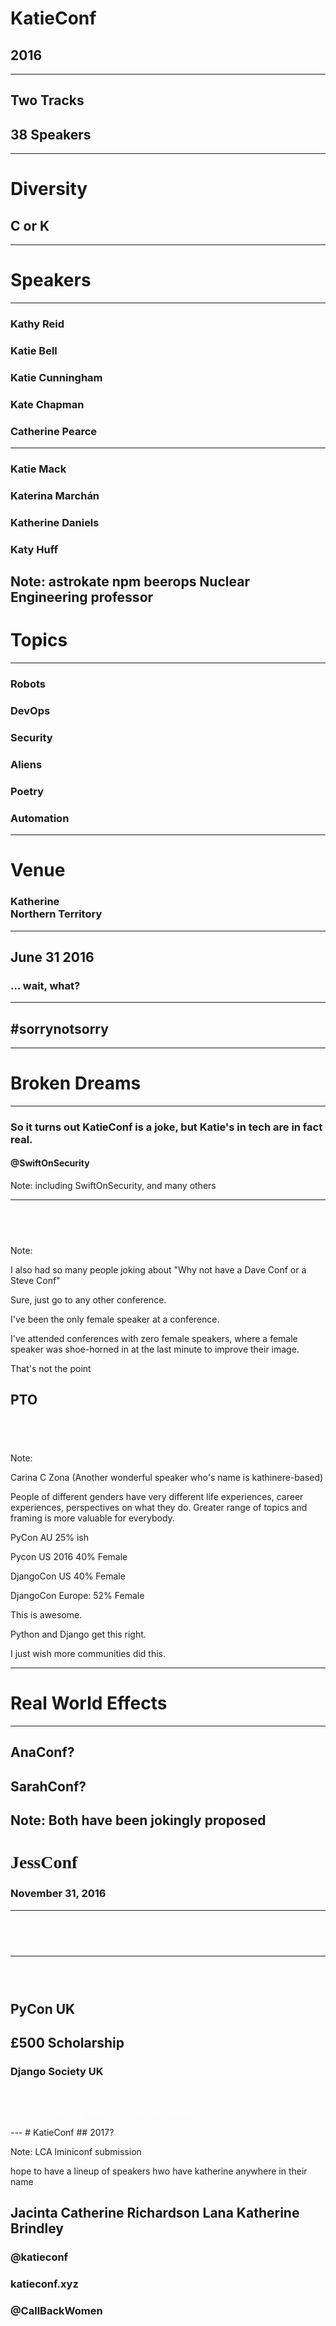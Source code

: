 # KatieConf <!-- .slide: data-background="pictures/header_image.jpg" data-background-transition="none" --> <!-- .slide: class="center" -->
## 2016
---
## Two Tracks <!-- .slide: data-background="pictures/soft_header_image.jpg" data-background-transition="none" --> <!-- .slide: class="center" -->
## 38 Speakers <!-- .slide: class="center" -->
---
# Diversity <!-- .slide: data-background="pictures/soft_header_image.jpg" data-background-transition="none" --> <!-- .slide: class="center" -->
## C or K <!-- .slide: class="center" -->
---
# Speakers <!-- .slide: data-background="pictures/soft_header_image.jpg" data-background-transition="none" --> <!-- .slide: class="center" -->
---
### Kathy Reid <!-- .slide: data-background="pictures/soft_header_image.jpg" data-background-transition="none" --> <!-- .slide: class="center" -->
### Katie Bell
### Katie Cunningham
### Kate Chapman
### Catherine Pearce
---
### Katie Mack <!-- .slide: data-background="pictures/soft_header_image.jpg" data-background-transition="none" --> <!-- .slide: class="center" -->
### Katerina Marchán <!-- .slide: class="center" -->
### Katherine Daniels <!-- .slide: class="center" -->
### Katy Huff

Note: astrokate
npm 
beerops 
Nuclear Engineering professor
---
# Topics <!-- .slide: data-background="pictures/soft_header_image.jpg" data-background-transition="none" --> <!-- .slide: class="center" -->
---
### Robots <!-- .slide: data-background="pictures/soft_header_image.jpg" data-background-transition="none" --> <!-- .slide: class="center" -->
### DevOps
### Security
### Aliens
### Poetry
### Automation
---
# Venue <!-- .slide: class="center" -->
### Katherine<br>Northern Territory <!-- .slide: data-background="pictures/soft_header_image.jpg" data-background-transition="none" --> <!-- .slide: class="center" -->
---
## June 31 2016 <!-- .slide: data-background="pictures/soft_header_image.jpg" data-background-transition="none" --> <!-- .slide: class="center" -->
### ... wait, what? <!-- .element: class="fragment" -->
---
## #sorrynotsorry<!-- .slide: data-background="pictures/soft_brokendreams.jpg" data-background-transition="none" --> <!-- .slide: class="center" -->
---
# Broken Dreams<!-- .slide: data-background="pictures/soft_brokendreams.jpg" data-background-transition="none" --> <!-- .slide: class="center" -->
---
### So it turns out KatieConf is a joke, but Katie's in tech are in fact real. <!-- .slide: data-background="pictures/soft_brokendreams.jpg" data-background-transition="none" -->
#### @SwiftOnSecurity <!-- .slide: class="center" -->
Note: including SwiftOnSecurity, and many others


---
## &nbsp; <!-- .slide: data-background="pictures/soft_crayons.jpg" data-background-transition="none" --> <!-- .slide: class="center" -->
Note: 

I also had so many people joking about "Why not have a Dave Conf or a Steve Conf"

Sure, just go to any other conference.

I've been the only female speaker at a conference.

I've attended conferences with zero female speakers, where a female speaker was shoe-horned in at the last minute to improve their image.

That's not the point


PTO 
---

## &nbsp; <!-- .slide: data-background="pictures/soft_crayons.jpg" data-background-transition="none" --> <!-- .slide: class="center" -->

Note: 

Carina C Zona (Another wonderful speaker who's name is kathinere-based)

People of different genders have very different life experiences, career experiences, perspectives on what they do. Greater range of topics and framing is more valuable for everybody.

PyCon AU 25% ish

Pycon US 2016 40% Female

DjangoCon US 40% Female

DjangoCon Europe: 52% Female

This is awesome.


Python and Django get this right.

I just wish more communities did this.

---
# Real World Effects <!-- .slide: data-background="pictures/soft_effects.jpg" data-background-transition="none" --> <!-- .slide: class="center" -->
---
## AnaConf? <!-- .slide: data-background="pictures/soft_effects.jpg" data-background-transition="none" --> <!-- .slide: class="center" -->
## SarahConf?
Note: Both have been jokingly proposed
---
# <span style="font-family: 'Seaside'">JessConf</span> <!-- .slide: data-background="pictures/jess.jpg" data-background-transition="none" --> <!-- .slide: class="center" -->
### November 31, 2016 <!-- .element: class="fragment" -->
---
## &nbsp; <!-- .slide: data-background="pictures/pyconuk.png" data-background-transition="none" --> <!-- .slide: class="center" -->
---
### &nbsp;
## PyCon UK <!-- .slide: data-background="pictures/soft_pyconuk.png" data-background-transition="none" -->
## £500 Scholarship
### Django Society UK
<br> 
<p style="color: white">2016.pyconuk.org/news/20160630-katieconf</p>
---
# KatieConf<!-- .slide: data-background="pictures/soft_2017.jpg" data-background-transition="none" --> <!-- .slide: class="center" -->
## 2017?


Note: LCA lminiconf submission

hope to have a lineup of speakers hwo have katherine anywhere in their name

Jacinta Catherine Richardson
Lana Katherine Brindley
---
### @katieconf <!-- .slide: data-background="pictures/soft_2017.jpg" data-background-transition="none" --> <!-- .slide: class="center" -->
### katieconf.xyz <!-- .slide: class="center" -->
### @CallBackWomen